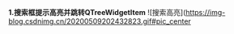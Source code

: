 ﻿**1.搜索框提示高亮并跳转QTreeWidgetItem**
![搜索高亮](https://img-blog.csdnimg.cn/20200509202432823.gif#pic_center

